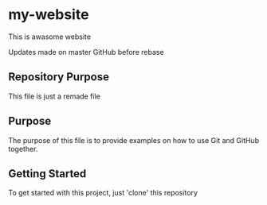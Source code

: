 # my-website

This is awasome website

Updates made on master GitHub before rebase

## Repository Purpose

This file is just a remade file

## Purpose

The purpose of this file is to provide examples
on how to use Git and GitHub together.

## Getting Started

To get started with this project, just 'clone' this repository
